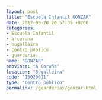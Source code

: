 ```yaml
---
layout: post
title: "Escuela Infantil GONZAR"
date: 2017-09-20 20:57:05 +0200
categories:
- Escuela Infantil
- a-coruna
- bugalleira
- Centro público
- guarderia
name: "GONZAR"
province: "A Coruña"
location: "Bugalleira"
code: "15020611"
type: "Centro público"
permalink: /guarderias/gonzar.html
---
```

